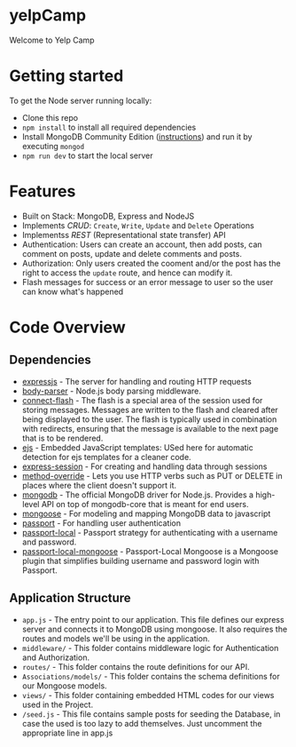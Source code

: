# yelpCamp
Welcome to Yelp Camp

# Getting started

To get the Node server running locally:

- Clone this repo
- `npm install` to install all required dependencies
- Install MongoDB Community Edition ([instructions](https://docs.mongodb.com/manual/installation/#tutorials)) and run it by executing `mongod`
- `npm run dev` to start the local server

# Features
- Built on Stack: MongoDB, Express and NodeJS
- Implements *CRUD*: `Create`, `Write`, `Update` and `Delete` Operations
- Implementss *REST* (Representational state transfer) API
- Authentication: Users can create an account, then add posts, can comment on posts, update and delete comments and posts.
- Authorization: Only users created the cooment and/or the post has the right to access the `update` route, and hence can modify it.
- Flash messages for success or an error message to user so the user can know what's happened

# Code Overview

## Dependencies

- [expressjs](https://github.com/expressjs/express#readme) - The server for handling and routing HTTP requests
- [body-parser](https://github.com/expressjs/body-parser#readme) - Node.js body parsing middleware.
- [connect-flash](https://github.com/jaredhanson/connect-flash#readme) - The flash is a special area of the session used for storing messages. Messages are written to the flash and cleared after being displayed to the user. The flash is typically used in combination with redirects, ensuring that the message is available to the next page that is to be rendered.
- [ejs](https://github.com/mde/ejs#readme) - Embedded JavaScript templates: USed here for automatic detection for ejs templates for a cleaner code.
- [express-session](https://github.com/expressjs/session#readme) - For creating and handling data through sessions
- [method-override](https://github.com/expressjs/method-override#readme) - Lets you use HTTP verbs such as PUT or DELETE in places where the client doesn't support it.
- [mongodb](https://github.com/mongodb/node-mongodb-native#readme) - The official MongoDB driver for Node.js. Provides a high-level API on top of mongodb-core that is meant for end users.
- [mongoose](https://github.com/Automattic/mongoose) - For modeling and mapping MongoDB data to javascript 
- [passport](https://github.com/jaredhanson/passport) - For handling user authentication
- [passport-local](https://github.com/jaredhanson/passport-local#readme) - Passport strategy for authenticating with a username and password.
- [passport-local-mongoose](https://github.com/saintedlama/passport-local-mongoose#readme) - Passport-Local Mongoose is a Mongoose plugin that simplifies building username and password login with Passport.

## Application Structure

- `app.js` - The entry point to our application. This file defines our express server and connects it to MongoDB using mongoose. It also requires the routes and models we'll be using in the application.
- `middleware/` - This folder contains middleware logic for Authentication and Authorization.
- `routes/` - This folder contains the route definitions for our API.
- `Associations/models/` - This folder contains the schema definitions for our Mongoose models.
- `views/` - This folder containing embedded HTML codes for our views used in the Project.
- `/seed.js` - This file contains sample posts for seeding the Database, in case the used is too lazy to add themselves. Just uncomment the appropriate line in app.js
